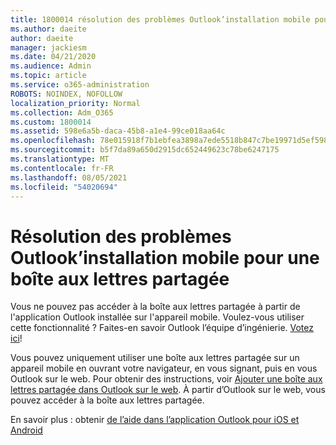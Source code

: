 ```yaml
---
title: 1800014 résolution des problèmes Outlook’installation mobile pour une boîte aux lettres partagée
ms.author: daeite
author: daeite
manager: jackiesm
ms.date: 04/21/2020
ms.audience: Admin
ms.topic: article
ms.service: o365-administration
ROBOTS: NOINDEX, NOFOLLOW
localization_priority: Normal
ms.collection: Adm_O365
ms.custom: 1800014
ms.assetid: 598e6a5b-daca-45b8-a1e4-99ce018aa64c
ms.openlocfilehash: 78e015918f7b1ebfea3898a7ede5518b847c7be19971d5ef59854da8b005667f
ms.sourcegitcommit: b5f7da89a650d2915dc652449623c78be6247175
ms.translationtype: MT
ms.contentlocale: fr-FR
ms.lasthandoff: 08/05/2021
ms.locfileid: "54020694"
---
```

# <a name="troubleshooting-outlook-mobile-setup-for-a-shared-mailbox"></a>Résolution des problèmes Outlook’installation mobile pour une boîte aux lettres partagée

Vous ne pouvez pas accéder à la boîte aux lettres partagée à partir de l'application Outlook installée sur l'appareil mobile. Voulez-vous utiliser cette fonctionnalité ? Faites-en savoir Outlook l’équipe d’ingénierie. [Votez ici](https://go.microsoft.com/fwlink/?linked=862116)!
  
Vous pouvez uniquement utiliser une boîte aux lettres partagée sur un appareil mobile en ouvrant votre navigateur, en vous signant, puis en vous Outlook sur le web. Pour obtenir des instructions, voir [Ajouter une boîte aux lettres partagée dans Outlook sur le web](https://support.office.com/article/add-a-shared-mailbox-to-outlook-on-the-web-98b5a90d-4e38-415d-a030-f09a4cd28207). À partir d’Outlook sur le web, vous pouvez accéder à la boîte aux lettres partagée.
  
En savoir plus : obtenir [de l’aide dans l’application Outlook pour iOS et Android](https://support.office.com/article/Get-in-app-help-for-Outlook-for-iOS-and-Android-218a22d1-9fa5-4889-b689-de1c63493243)
  

